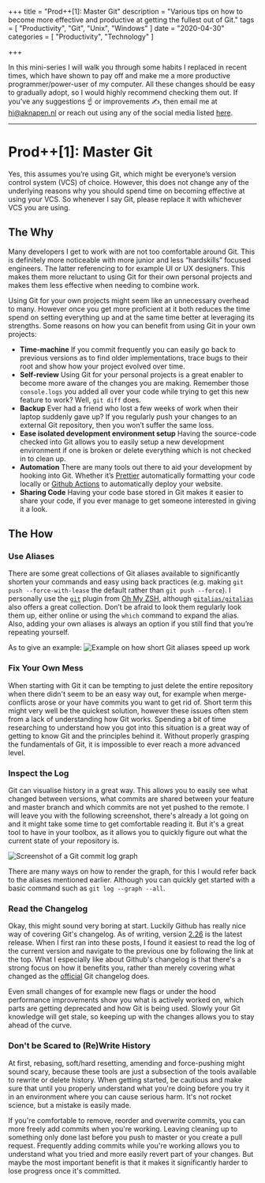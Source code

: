 +++
title = "Prod++[1]: Master Git"
description = "Various tips on how to become more effective and productive at getting the fullest out of Git."
tags = [
    "Productivity",
    "Git",
    "Unix",
    "Windows"
]
date = "2020-04-30"
categories = [
    "Productivity",
    "Technology"
]

+++

In this mini-series I will walk you through some habits I replaced in recent times, which have shown to pay off and make me a more productive programmer/power-user of my computer. All these changes should be easy to gradually adopt, so I would highly recommend checking them out. If you’ve any suggestions ☝️ or improvements ✍️, then email me at hi@aknapen.nl or reach out using any of the social media listed [here](https://aknapen.nl).

---

# Prod++[1]: Master Git

Yes, this assumes you’re using Git, which might be everyone’s version control system (VCS) of choice. However, this does not change any of the underlying reasons why you should spend time on becoming effective at using your VCS. So whenever I say Git, please replace it with whichever VCS you are using.

## The Why

Many developers I get to work with are not too comfortable around Git. This is definitely more noticeable with more junior and less “hardskills” focused engineers. The latter referencing to for example UI or UX designers. This makes them more reluctant to using Git for their own personal projects and makes them less effective when needing to combine work.

Using Git for your own projects might seem like an unnecessary overhead to many. However once you get more proficient at it both reduces the time spend on setting everything up and at the same time better at leveraging its strengths. Some reasons on how you can benefit from using Git in your own projects:

- **Time-machine** If you commit frequently you can easily go back to previous versions as to find older implementations, trace bugs to their root and show how your project evolved over time.
- **Self-review** Using Git for your personal projects is a great enabler to become more aware of the changes you are making. Remember those `console.logs` you added all over your code while trying to get this new feature to work? Well, `git diff` does.
- **Backup** Ever had a friend who lost a few weeks of work when their laptop suddenly gave up? If you regularly push your changes to an external Git repository, then you won’t suffer the same loss.
- **Ease isolated development environment setup** Having the source-code checked into Git allows you to easily setup a new development environment if one is broken or delete everything which is not checked in to clean up.
- **Automation** There are many tools out there to aid your development by hooking into Git. Whether it’s [Prettier](https://prettier.io/) automatically formatting your code locally or [Github Actions](https://github.com/features/actions) to automatically deploy your website.
- **Sharing Code** Having your code base stored in Git makes it easier to share your code, if you ever manage to get someone interested in giving it a look.

## The How

### Use Aliases

There are some great collections of Git aliases available to significantly shorten your commands and easy using back practices (e.g. making `git push --force-with-lease` the default rather than `git push --force`). I personally use the [`git`](https://github.com/robbyrussell/oh-my-zsh/tree/master/plugins/git) plugin from [Oh My ZSH](https://ohmyz.sh/), although [`gitalias/gitalias`](https://github.com/gitalias/gitalias) also offers a great collection. Don’t be afraid to look them regularly look them up, either online or using the `which` command to expand the alias. Also, adding your own aliases is always an option if you still find that you’re repeating yourself.

As to give an example:
![Example on how short Git aliases speed up work](/img/blog/git-aliases.png)

### Fix Your Own Mess

When starting with Git it can be tempting to just delete the entire repository when there didn't seem to be an easy way out, for example when merge-conflicts arose or your have commits you want to get rid of. Short term this might very well be the quickest solution, however these issues often stem from a lack of understanding how Git works. Spending a bit of time researching to understand how you got into this situation is a great way of getting to know Git and the principles behind it. Without properly grasping the fundamentals of Git, it is impossible to ever reach a more advanced level.

### Inspect the Log

Git can visualise history in a great way. This allows you to easily see what changed between versions, what commits are shared between your feature and master branch and which commits are not yet pushed to the remote. I will leave you with the following screenshot, there's already a lot going on and it might take some time to get comfortable reading it. But it's a great tool to have in your toolbox, as it allows you to quickly figure out what the current state of your repository is.

![Screenshot of a Git commit log graph](/img/blog/git-graph-log.png)

There are many ways on how to render the graph, for this I would refer back to the aliases mentioned earlier. Although you can quickly get started with a basic command such as `git log --graph --all`.

### Read the Changelog

Okay, this might sound very boring at start. Luckily Github has really nice way of covering Git's changelog. As of writing, version [2.26](https://github.blog/2020-03-22-highlights-from-git-2-26/) is the latest release. When I first ran into these posts, I found it easiest to read the log of the current version and navigate to the previous one by following the link at the top. What I especially like about Github's changelog is that there's a strong focus on how it benefits you, rather than merely covering what changed as the [official](https://github.com/git/git/tree/master/Documentation/RelNotes) Git changelog does.

Even small changes of for example new flags or under the hood performance improvements show you what is actively worked on, which parts are getting deprecated and how Git is being used. Slowly your Git knowledge will get stale, so keeping up with the changes allows you to stay ahead of the curve.

### Don't be Scared to (Re)Write History

At first, rebasing, soft/hard resetting, amending and force-pushing might sound scary, because these tools are just a subsection of the tools available to rewrite or delete history. When getting started, be cautious and make sure that until you properly understand what you're doing before you try it in an environment where you can cause serious harm. It's not rocket science, but a mistake is easily made.

If you're comfortable to remove, reorder and overwrite commits, you can more freely add commits when you're working. Leaving cleaning up to something only done last before you push to master or you create a pull request. Frequently adding commits while you're working allows you to understand what you tried and more easily revert part of your changes. But maybe the most important benefit is that it makes it significantly harder to lose progress once it's committed.
